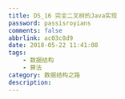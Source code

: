 ```yaml
---
title: DS_16 完全二叉树的Java实现
password: passisroyians
comments: false
abbrlink: ac03c8d9
date: 2018-05-22 11:41:08
tags: 
    - 数据结构
    - 算法
category: 数据结构之路
description:
---
```


